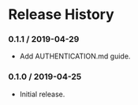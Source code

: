 # Release History

### 0.1.1 / 2019-04-29

* Add AUTHENTICATION.md guide.

### 0.1.0 / 2019-04-25

* Initial release.

